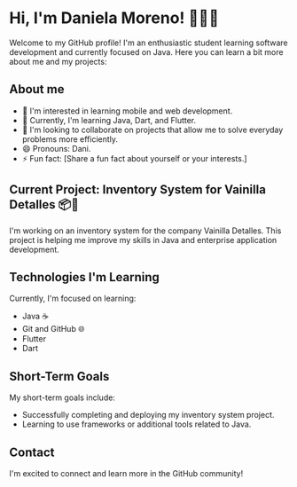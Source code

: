 # Hi, I'm Daniela Moreno! 👩‍💻✨

Welcome to my GitHub profile! I'm an enthusiastic student learning software development and currently focused on Java. Here you can learn a bit more about me and my projects:

## About me
- 👀 I'm interested in learning mobile and web development.
- 🌱 Currently, I'm learning Java, Dart, and Flutter.
- 💞️ I'm looking to collaborate on projects that allow me to solve everyday problems more efficiently.
- 😄 Pronouns: Dani.
- ⚡ Fun fact: [Share a fun fact about yourself or your interests.]

## Current Project: Inventory System for Vainilla Detalles 📦💼
I'm working on an inventory system for the company Vainilla Detalles. This project is helping me improve my skills in Java and enterprise application development.

## Technologies I'm Learning
Currently, I'm focused on learning:
- Java ☕
- Git and GitHub 🌐
- Flutter
- Dart

## Short-Term Goals
My short-term goals include:
- Successfully completing and deploying my inventory system project.
- Learning to use frameworks or additional tools related to Java.

## Contact
I'm excited to connect and learn more in the GitHub community!
